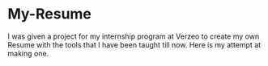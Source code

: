 # My-Resume
I was given a project for my internship program at Verzeo to create my own Resume with the tools that I have been taught till now.
Here is my attempt at making one.
